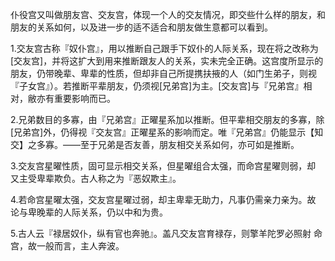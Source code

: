 仆役宫又叫做朋友宫、交友宫，体现一个人的交友情况，即交些什么样的朋友，和朋友的关系如何，以及进一步的适不适合和朋友做生意都可以看到。

1.交友宫古称『奴仆宫』，用以推断自己跟手下奴仆的人际关系，现在将之改称为[交友宫]，并将这扩大到用来推断跟友人的关系，实未完全正确。这宫度所显示的朋友，仍带晚辈、卑辈的性质，但却非自己所提携扶掖的人（如门生弟子，则视『子女宫』）。若推断平辈朋友，仍须视[兄弟宫]为主。[交友宫]与『兄弟宫』相对，敝亦有重要影响而已。

2.兄弟数目的多寡，由『兄弟宫』正曜星系加以推断。但平辈相交朋友的多寡，除[兄弟宫]外，仍得视『交友宫』正曜星系的影响而定。唯『兄弟宫』仍能显示【知交】之多寡。――至于兄弟是否友善，朋友相交关系如何，亦可如是推断。

3.交友宫星曜性质，固可显示相交关系，但星曜组合太强，而命宫星曜则弱，却
又主受卑辈欺负。古人称之为『恶奴欺主』。

4.若命宫星曜太强，交友宫星曜过弱，却主卑辈无助力，凡事仍需亲力亲为。故
论与卑晚辈的人际关系，仍以中和为贵。

5.古人云『禄居奴仆，纵有官也奔驰』。盖凡交友宫育禄存，则擎羊陀罗必照射
命宫，故一般而言，主人奔波。